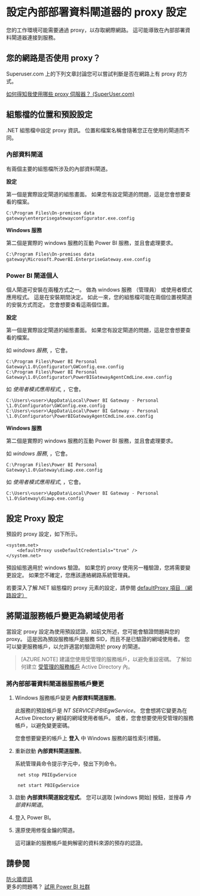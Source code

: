 <properties
pageTitle="設定內部部署資料閘道器的 proxy 設定"
description="內部資料閘道的 proxy 設定的相關資訊。"
services="powerbi"
documentationCenter=""
authors="guyinacube"
manager="erikre"
backup=""
editor=""
tags=""
qualityFocus="no"
qualityDate=""/>

<tags
ms.service="powerbi"
ms.devlang="NA"
ms.topic="article"
ms.tgt_pltfrm="na"
ms.workload="powerbi"
ms.date="10/01/2016"
ms.author="asaxton"/>
# 設定內部部署資料閘道器的 proxy 設定

您的工作環境可能需要通過 proxy，以存取網際網路。 這可能導致在內部部署資料閘道器連接到服務。

## 您的網路是否使用 proxy？

Superuser.com 上的下列文章討論您可以嘗試判斷是否在網路上有 proxy 的方式。

[如何得知我使用哪些 proxy 伺服器？ (SuperUser.com)](https://superuser.com/questions/346372/how-do-i-know-what-proxy-server-im-using)

## 組態檔的位置和預設設定

.NET 組態檔中設定 proxy 資訊。 位置和檔案名稱會隨著您正在使用的閘道而不同。

### 內部資料閘道

有兩個主要的組態檔所涉及的內部資料閘道。

**設定**

第一個是實際設定閘道的組態畫面。 如果您有設定閘道的問題，這是您會想要查看的檔案。

    C:\Program Files\On-premises data gateway\enterprisegatewayconfigurator.exe.config

**Windows 服務**

第二個是實際的 windows 服務的互動 Power BI 服務，並且會處理要求。

    C:\Program Files\On-premises data gateway\Microsoft.PowerBI.EnterpriseGateway.exe.config

### Power BI 閘道個人

個人閘道可安裝在兩種方式之一。 做為 windows 服務 （管理員） 或使用者模式應用程式。 這是在安裝期間決定。 如此一來，您的組態檔可能在兩個位置視閘道的安裝方式而定。 您會想要查看這兩個位置。

**設定**

第一個是實際設定閘道的組態畫面。 如果您有設定閘道的問題，這是您會想要查看的檔案。

如 *windows 服務*, ，它會。

    C:\Program Files\Power BI Personal Gateway\1.0\Configurator\GWConfig.exe.config
    C:\Program Files\Power BI Personal Gateway\1.0\Configurator\PowerBIGatewayAgentCmdLine.exe.config

如 *使用者模式應用程式*, ，它會。

    C:\Users\<user>\AppData\Local\Power BI Gateway - Personal \1.0\Configurator\GWConfig.exe.config
    C:\Users\<user>\AppData\Local\Power BI Gateway - Personal \1.0\Configurator\PowerBIGatewayAgentCmdLine.exe.config

**Windows 服務**

第二個是實際的 windows 服務的互動 Power BI 服務，並且會處理要求。

如 *windows 服務*, ，它會。

    C:\Program Files\Power BI Personal Gateway\1.0\Gateway\diawp.exe.config

如 *使用者模式應用程式*, ，它會。

    C:\Users\<user>\AppData\Local\Power BI Gateway - Personal \1.0\Gateway\diawp.exe.config

## 設定 Proxy 設定

預設的 proxy 設定，如下所示。

    <system.net>
        <defaultProxy useDefaultCredentials="true" />
    </system.net>

預設組態適用於 windows 驗證。 如果您的 proxy 使用另一種驗證，您將需要變更設定。 如果您不確定，您應該連絡網路系統管理員。

若要深入了解.NET 組態檔的 proxy 元素的設定，請參閱 [defaultProxy 項目 （網路設定）](https://msdn.microsoft.com/library/kd3cf2ex.aspx)

## 將閘道服務帳戶變更為網域使用者

當設定 proxy 設定為使用預設認證，如前文所述，您可能會驗證問題與您的 proxy。 這是因為預設服務帳戶是服務 SID，而且不是已驗證的網域使用者。 您可以變更服務帳戶，以允許適當的驗證用於 proxy 的閘道。

> [AZURE.NOTE] 建議您使用受管理的服務帳戶，以避免重設密碼。 了解如何建立 [受管理的服務帳戶](https://technet.microsoft.com/library/dd548356.aspx) Active Directory 內。

### 將內部部署資料閘道器服務帳戶變更

1. Windows 服務帳戶變更 **內部資料閘道服務**。 

    此服務的預設帳戶是 *NT SERVICE\PBIEgwService*。 您會想將它變更為在 Active Directory 網域的網域使用者帳戶。 或者，您會想要使用受管理的服務帳戶，以避免變更密碼。

    您會想要變更的帳戶上 **登入** 中 Windows 服務的屬性索引標籤。

2. 重新啟動 **內部資料閘道服務**。

    系統管理員命令提示字元中，發出下列命令。

        net stop PBIEgwService

        net start PBIEgwService

3. 啟動 **內部資料閘道設定程式**。 您可以選取 [windows 開始] 按鈕，並搜尋 *內部資料閘道*。

4. 登入 Power BI。

5. 還原使用修復金鑰的閘道。

    這可讓新的服務帳戶能夠解密的資料來源的預存的認證。

## 請參閱

[防火牆資訊](powerbi-gateway-onprem-tshoot.md#firewall-or-proxy)  
更多的問題嗎？ [試用 Power BI 社群](http://community.powerbi.com/)